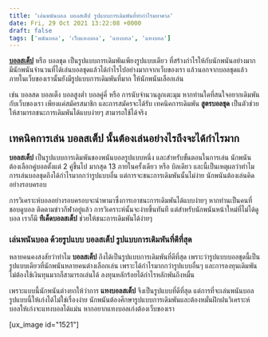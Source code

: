 ```yaml
---
title: 'เล่นพนันบอล บอลสเต็ป รูปแบบการเดิมพันที่ทำกำไรมหาศาล'
date: Fri, 29 Oct 2021 13:22:08 +0000
draft: false
tags: ['พนันบอล', 'เว็บแทงบอล', 'แทงบอล', 'แทงบอล']
---
```


**[บอลสเต็ป](/archives/)** หรือ บอลชุด เป็นรูปแบบการเดิมพันเพียงรูปแบบเดียว ที่สร้างกำไรให้กับนักพนันอย่างมาก มีนักพนันจำนวนที่ได้เล่นบอลชุดแล้วได้กำไรไปอย่างมากจากเว็บของเรา แล้วนอกจากบอลชุดแล้วภายในเว็บของเรานั้นยังมีรูปแบบการเดิมพันที่มาก ให้นักพนันเลือกเล่น

เช่น บอลสด บอลเต็ง บอลสูงต่ำ บอลคู่คี่ หรือ การนับจำนวนลูกเตะมุม หากท่านใดที่สนใจอยากเดิมพันกับเว็บของเรา เพียงแค่สมัครสมาชิก และการสมัครจะได้รับ เทคนิคการเดิมพัน **สูตรบอลชุด** เป็นตัวช่วยให้สามารถชนะการเดิมพันได้แบบง่ายๆ สามารถใช้ได้จริง

**เทคนิคการเล่น บอลสเต็ป นั้นต้องเล่นอย่างไรถึงจะได้กำไรมาก**
-------------------------------------------------------------

**บอลสเต็ป** เป็นรูปแบบการเดิมพันของพนันบอลรูปแบบหนึ่ง และสำหรับขั้นตอนในการเล่น นักพนันต้องเลือกคู่บอลตั้งแต่ 2 คู่ขึ้นไป มากสุด 13 ภายในครั้งเดียว หรือ บิลเดียว และนี้เป็นเหตุผลว่าทำไมการเล่นบอลชุดถึงได้กำไรมากกว่ารูปแบบอื่น แต่การจะชนะการเดิมพันนั้นไม่ง่าย นักพนันต้องเล่นคิดอย่างรอบครอบ

การวิเคราะห์บอลอย่างรอบครอบจะนำพามาซึ่งการเอาชนะการเดิมพันได้แบบง่ายๆ หากท่านเป็นคนที่ชอบดูบอล ติดตามข่าวกีฬาอยู่แล้ว การวิเคราะห์นั้นจะง่ายขึ้นทันที แต่สำหรับนักพนันหน้าใหม่ที่ไม่ได้ดูบอล เราก็มี **ทีเด็ดบอลสเต็ป** ช่วยให้ชนะการเดิมพันได้ง่ายๆ

### **เล่นพนันบอล ด้วยรูปแบบ บอลสเต็ป รูปแบบการเดิมพันที่ดีที่สุด**

หลายคนคงสงสัยว่าทำไม **บอลสเต็ป** ถึงได้เป็นรูปแบบการเดิมพันที่ดีที่สุด เพราะว่ารูปแบบบอลชุดนี้เป็นรูปแบบเดียวที่นักพนันหลายคนต่างเลือกเล่น เพราะได้กำไรมากกว่ารูปแบบอื่นๆ และการลงทุนเดิมพันไม่ต้องใช้เงินทุนมากก็สามารถเล่นได้ ลงทุนหลักร้อยได้กำไรหลักพันถึงหมื่น

เพราะแบบนี้นักพนันต่างยกให้ว่าการ **แทงบอลสเต็ป** จึงเป็นรูปแบบที่ดีที่สุด แต่การที่จะเล่นพนันบอลรูปแบบนี้ให้เก่งได้ไม่ใช่เรื่องง่าย นักพนันต้องศึกษารูปแบบการเดิมพันและต้องหมั่นฝึกฝนวิเคราะห์บอลให้เก่งจะแทงบอลได้แม่น หากอยากแทงบอลเก่งต้องเว็บของเรา

\[ux\_image id="1521"\]